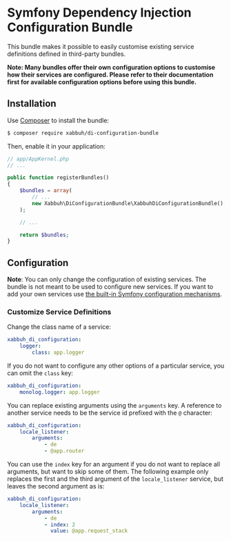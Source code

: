 # Symfony Dependency Injection Configuration Bundle

This bundle makes it possible to easily customise existing service definitions
defined in third-party bundles.

**Note: Many bundles offer their own configuration options to customise how
their services are configured. Please refer to their documentation first for
available configuration options before using this bundle.**

## Installation

Use [Composer][1] to install the bundle:

```bash
$ composer require xabbuh/di-configuration-bundle
```

Then, enable it in your application:

```php
// app/AppKernel.php
// ...

public function registerBundles()
{
    $bundles = array(
        // ...
        new Xabbuh\DiConfigurationBundle\XabbuhDiConfigurationBundle(),
    );

    // ...

    return $bundles;
}
```

## Configuration

**Note**: You can only change the configuration of existing services. The bundle
is not meant to be used to configure new services. If you want to add your own
services use [the built-in Symfony configuration mechanisms][2].

### Customize Service Definitions

Change the class name of a service:

```yaml
xabbuh_di_configuration:
    logger:
        class: app.logger
```

If you do not want to configure any other options of a particular service, you
can omit the `class` key:

```yaml
xabbuh_di_configuration:
    monolog.logger: app.logger
```

You can replace existing arguments using the `arguments` key. A reference to
another service needs to be the service id prefixed with the `@` character:

```yaml
xabbuh_di_configuration:
    locale_listener:
        arguments:
            - de
            - @app.router
```

You can use the `index` key for an argument if you do not want to replace all
arguments, but want to skip some of them. The following example only replaces
the first and the third argument of the `locale_listener` service, but leaves
the second argument as is:

```yaml
xabbuh_di_configuration:
    locale_listener:
        arguments:
            - de
            - index: 2
              value: @app.request_stack
```

[1]: https://getcomposer.org/
[2]: https://symfony.com/doc/current/book/service_container.html
